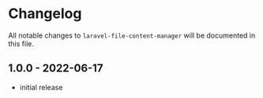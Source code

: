 # Changelog

All notable changes to `laravel-file-content-manager` will be documented in this file.

## 1.0.0 - 2022-06-17

- initial release